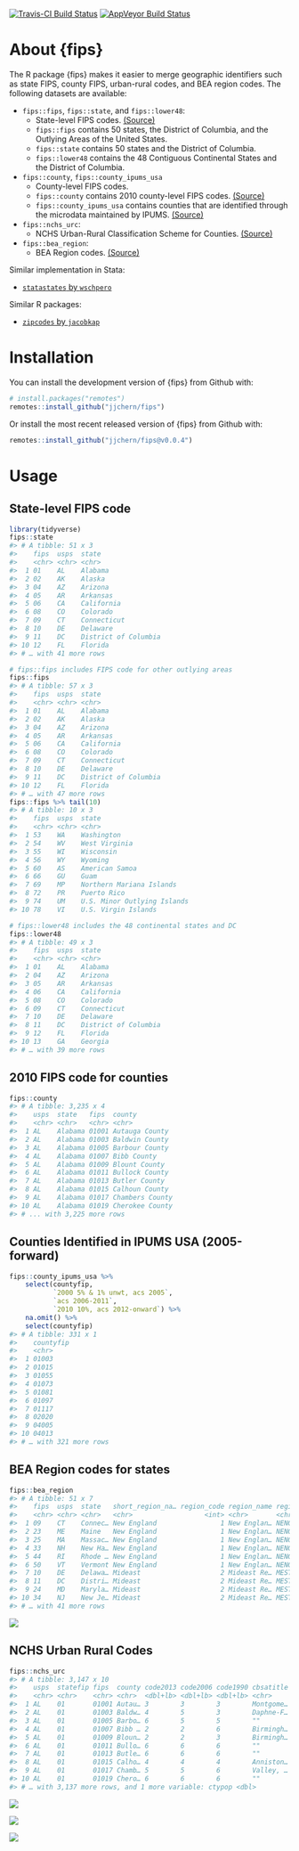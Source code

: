 
<!-- README.md is generated from README.Rmd. Please edit that file -->

[![Travis-CI Build
Status](https://travis-ci.org/jjchern/fips.svg?branch=master)](https://travis-ci.org/jjchern/fips)
[![AppVeyor Build
Status](https://ci.appveyor.com/api/projects/status/github/jjchern/fips?branch=master&svg=true)](https://ci.appveyor.com/project/jjchern/fips)

# About {fips}

The R package {fips} makes it easier to merge geographic identifiers
such as state FIPS, county FIPS, urban-rural codes, and BEA region
codes. The following datasets are available:

  - `fips::fips`, `fips::state`, and `fips::lower48`:
      - State-level FIPS codes.
        [(Source)](https://www.census.gov/geo/reference/ansi_statetables.html)
      - `fips::fips` contains 50 states, the District of Columbia, and
        the Outlying Areas of the United States.
      - `fips::state` contains 50 states and the District of Columbia.
      - `fips::lower48` contains the 48 Contiguous Continental States
        and the District of Columbia.
  - `fips::county`, `fips::county_ipums_usa`
      - County-level FIPS codes.
      - `fips::county` contains 2010 county-level FIPS codes.
        [(Source)](https://www.census.gov/geo/reference/codes/cou.html)
      - `fips::county_ipums_usa` contains counties that are identified
        through the microdata maintained by IPUMS.
        [(Source)](https://usa.ipums.org/usa-action/variables/COUNTYFIP#description_section)
  - `fips::nchs_urc`:
      - NCHS Urban-Rural Classification Scheme for Counties.
        [(Source)](https://www.cdc.gov/nchs/data_access/urban_rural.htm)
  - `fips::bea_region`:
      - BEA Region codes.
        [(Source)](https://www.bea.gov/regional/docs/regions.cfm)

Similar implementation in Stata:

  - [`statastates` by
    `wschpero`](https://github.com/wschpero/statastates)

Similar R packages:

  - [`zipcodes` by `jacobkap`](https://github.com/jacobkap/zipcodes)

# Installation

You can install the development version of {fips} from Github with:

``` r
# install.packages("remotes")
remotes::install_github("jjchern/fips")
```

Or install the most recent released version of {fips} from Github with:

``` r
remotes::install_github("jjchern/fips@v0.0.4")
```

# Usage

## State-level FIPS code

``` r
library(tidyverse)
fips::state
#> # A tibble: 51 x 3
#>    fips  usps  state               
#>    <chr> <chr> <chr>               
#>  1 01    AL    Alabama             
#>  2 02    AK    Alaska              
#>  3 04    AZ    Arizona             
#>  4 05    AR    Arkansas            
#>  5 06    CA    California          
#>  6 08    CO    Colorado            
#>  7 09    CT    Connecticut         
#>  8 10    DE    Delaware            
#>  9 11    DC    District of Columbia
#> 10 12    FL    Florida             
#> # … with 41 more rows

# fips::fips includes FIPS code for other outlying areas
fips::fips 
#> # A tibble: 57 x 3
#>    fips  usps  state               
#>    <chr> <chr> <chr>               
#>  1 01    AL    Alabama             
#>  2 02    AK    Alaska              
#>  3 04    AZ    Arizona             
#>  4 05    AR    Arkansas            
#>  5 06    CA    California          
#>  6 08    CO    Colorado            
#>  7 09    CT    Connecticut         
#>  8 10    DE    Delaware            
#>  9 11    DC    District of Columbia
#> 10 12    FL    Florida             
#> # … with 47 more rows
fips::fips %>% tail(10)
#> # A tibble: 10 x 3
#>    fips  usps  state                      
#>    <chr> <chr> <chr>                      
#>  1 53    WA    Washington                 
#>  2 54    WV    West Virginia              
#>  3 55    WI    Wisconsin                  
#>  4 56    WY    Wyoming                    
#>  5 60    AS    American Samoa             
#>  6 66    GU    Guam                       
#>  7 69    MP    Northern Mariana Islands   
#>  8 72    PR    Puerto Rico                
#>  9 74    UM    U.S. Minor Outlying Islands
#> 10 78    VI    U.S. Virgin Islands

# fips::lower48 includes the 48 continental states and DC
fips::lower48
#> # A tibble: 49 x 3
#>    fips  usps  state               
#>    <chr> <chr> <chr>               
#>  1 01    AL    Alabama             
#>  2 04    AZ    Arizona             
#>  3 05    AR    Arkansas            
#>  4 06    CA    California          
#>  5 08    CO    Colorado            
#>  6 09    CT    Connecticut         
#>  7 10    DE    Delaware            
#>  8 11    DC    District of Columbia
#>  9 12    FL    Florida             
#> 10 13    GA    Georgia             
#> # … with 39 more rows
```

## 2010 FIPS code for counties

``` r
fips::county
#> # A tibble: 3,235 x 4
#>    usps  state   fips  county         
#>    <chr> <chr>   <chr> <chr>          
#>  1 AL    Alabama 01001 Autauga County 
#>  2 AL    Alabama 01003 Baldwin County 
#>  3 AL    Alabama 01005 Barbour County 
#>  4 AL    Alabama 01007 Bibb County    
#>  5 AL    Alabama 01009 Blount County  
#>  6 AL    Alabama 01011 Bullock County 
#>  7 AL    Alabama 01013 Butler County  
#>  8 AL    Alabama 01015 Calhoun County 
#>  9 AL    Alabama 01017 Chambers County
#> 10 AL    Alabama 01019 Cherokee County
#> # ... with 3,225 more rows
```

## Counties Identified in IPUMS USA (2005-forward)

``` r
fips::county_ipums_usa %>% 
    select(countyfip, 
           `2000 5% & 1% unwt, acs 2005`,
           `acs 2006-2011`, 
           `2010 10%, acs 2012-onward`) %>% 
    na.omit() %>% 
    select(countyfip)
#> # A tibble: 331 x 1
#>    countyfip
#>    <chr>    
#>  1 01003    
#>  2 01015    
#>  3 01055    
#>  4 01073    
#>  5 01081    
#>  6 01097    
#>  7 01117    
#>  8 02020    
#>  9 04005    
#> 10 04013    
#> # … with 321 more rows
```

## BEA Region codes for states

``` r
fips::bea_region
#> # A tibble: 51 x 7
#>    fips  usps  state   short_region_na… region_code region_name region_abbr
#>    <chr> <chr> <chr>   <chr>                  <int> <chr>       <chr>      
#>  1 09    CT    Connec… New England                1 New Englan… NENG       
#>  2 23    ME    Maine   New England                1 New Englan… NENG       
#>  3 25    MA    Massac… New England                1 New Englan… NENG       
#>  4 33    NH    New Ha… New England                1 New Englan… NENG       
#>  5 44    RI    Rhode … New England                1 New Englan… NENG       
#>  6 50    VT    Vermont New England                1 New Englan… NENG       
#>  7 10    DE    Delawa… Mideast                    2 Mideast Re… MEST       
#>  8 11    DC    Distri… Mideast                    2 Mideast Re… MEST       
#>  9 24    MD    Maryla… Mideast                    2 Mideast Re… MEST       
#> 10 34    NJ    New Je… Mideast                    2 Mideast Re… MEST       
#> # … with 41 more rows
```

![](README-files/bea_regions-1.png)<!-- -->

## NCHS Urban Rural Codes

``` r
fips::nchs_urc
#> # A tibble: 3,147 x 10
#>    usps  statefip fips  county code2013 code2006 code1990 cbsatitle cbsapop
#>    <chr> <chr>    <chr> <chr>  <dbl+lb> <dbl+lb> <dbl+lb> <chr>       <dbl>
#>  1 AL    01       01001 Autau… 3        3        3        Montgome…  377149
#>  2 AL    01       01003 Baldw… 4        5        3        Daphne-F…  190790
#>  3 AL    01       01005 Barbo… 6        5        5        ""             NA
#>  4 AL    01       01007 Bibb … 2        2        6        Birmingh… 1136650
#>  5 AL    01       01009 Bloun… 2        2        3        Birmingh… 1136650
#>  6 AL    01       01011 Bullo… 6        6        6        ""             NA
#>  7 AL    01       01013 Butle… 6        6        6        ""             NA
#>  8 AL    01       01015 Calho… 4        4        4        Anniston…  117296
#>  9 AL    01       01017 Chamb… 5        5        6        Valley, …   34064
#> 10 AL    01       01019 Chero… 6        6        6        ""             NA
#> # … with 3,137 more rows, and 1 more variable: ctypop <dbl>
```

![](README-files/nchs_urc_2013-1.png)<!-- -->

![](README-files/nchs_urc_2006-1.png)<!-- -->

![](README-files/nchs_urc_1990-1.png)<!-- -->
